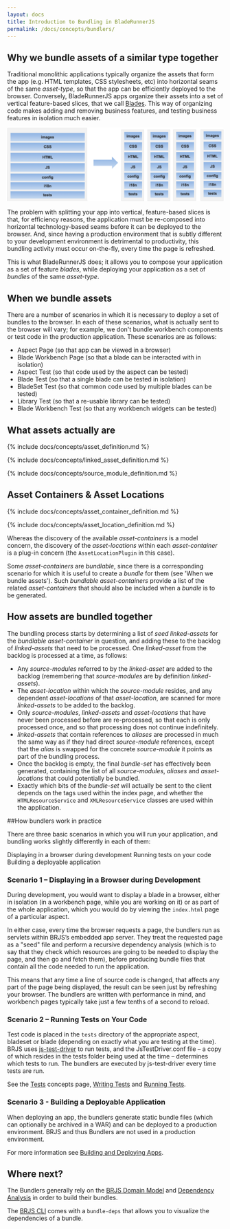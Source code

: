 ```yaml
---
layout: docs
title: Introduction to Bundling in BladeRunnerJS
permalink: /docs/concepts/bundlers/
---
```


## Why we bundle assets of a similar type together

Traditional monolithic applications typically organize the assets that form the app (e.g. HTML templates, CSS stylesheets, etc) into horizontal seams of the same _asset-type_, so that the app can be efficiently deployed to the browser. Conversely, BladeRunnerJS apps organize their assets into a set of vertical feature-based slices, that we call [Blades](/docs/concepts/blades). This way of organizing code makes adding and removing business features, and testing business features in isolation much easier.

![Organizing assets by business feature](/docs/concepts/img/asset-structure.png)

The problem with splitting your app into vertical, feature-based slices is that, for efficiency reasons, the application must be re-composed into horizontal technology-based seams before it can be deployed to the browser. And, since having a production environment that is subtly different to your development environment is detrimental to productivity, this bundling activity must occur on-the-fly, every time the page is refreshed.

This is what BladeRunnerJS does; it allows you to compose your application as a set of feature _blades_, while deploying your application as a set of _bundles_ of the same _asset-type_.


## When we bundle assets

There are a number of scenarios in which it is necessary to deploy a set of bundles to the browser. In each of these scenarios, what is actually sent to the browser will vary; for example, we don't bundle workbench components or test code in the production application. These scenarios are as follows:

* Aspect Page (so that app can be viewed in a browser)
* Blade Workbench Page (so that a blade can be interacted with in isolation)
* Aspect Test (so that code used by the aspect can be tested)
* Blade Test (so that a single blade can be tested in isolation)
* BladeSet Test (so that common code used by multiple blades can be tested)
* Library Test (so that a re-usable library can be tested)
* Blade Workbench Test (so that any workbench widgets can be tested)


## What assets actually are

{% include docs/concepts/asset_definition.md %}

{% include docs/concepts/linked_asset_definition.md %}

{% include docs/concepts/source_module_definition.md %}

## Asset Containers & Asset Locations

{% include docs/concepts/asset_container_definition.md %}

{% include docs/concepts/asset_location_definition.md %}

Whereas the discovery of the available _asset-containers_ is a model concern, the discovery of the _asset-locations_ within each _asset-container_ is a plug-in concern (the `AssetLocationPlugin` in this case).

Some _asset-containers_ are _bundlable_, since there is a corresponding scenario for which it is useful to create a _bundle_ for them (see 'When we bundle assets'). Such _bundlable_ _asset-containers_ provide a list of the related _asset-containers_ that should also be included when a _bundle_ is to be generated.


## How assets are bundled together

The bundling process starts by determining a list of _seed_ _linked-assets_ for the _bundlable_ _asset-container_ in question, and adding these to the backlog of _linked-assets_ that need to be processed. One _linked-asset_ from the backlog is processed at a time, as follows:

* Any _source-modules_ referred to by the _linked-asset_ are added to the backlog (remembering that _source-modules_ are by definition _linked-assets_).
* The _asset-location_ within which the _source-module_ resides, and any dependent _asset-locations_ of that _asset-location_, are scanned for more _linked-assets_ to be added to the backlog.
* Only _source-modules_, _linked-assets_ and _asset-locations_ that have never been processed before are re-processed, so that each is only processed once, and so that processing does not continue indefinitely.
* _linked-assets_ that contain references to _aliases_ are processed in much the same way as if they had direct _source-module_ references, except that the _alias_ is swapped for the concrete _source-module_ it points as part of the bundling process.
* Once the backlog is empty, the final _bundle-set_ has effectively been generated, containing the list of all _source-modules_, _aliases_ and _asset-locations_ that could potentially be bundled.
* Exactly which bits of the _bundle-set_ will actually be sent to the client depends on the tags used within the index page, and whether the `HTMLResourceService` and `XMLResourceService` classes are used within the application.

##How bundlers work in practice

There are three basic scenarios in which you will run your application, and bundling works slightly differently in each of them:

Displaying in a browser during development
Running tests on your code
Building a deployable application

### Scenario 1 – Displaying in a Browser during Development

During development, you would want to display a blade in a browser, either in isolation (in a workbench page, while you are working on it) or as part of the whole application, which you would do by viewing the `index.html` page of a particular aspect.

In either case, every time the browser requests a page, the bundlers run as servlets within BRJS’s embedded app server. They treat the requested page as a "seed" file and perform a recursive dependency analysis (which is to say that they check which resources are going to be needed to display the page, and then go and fetch them), before producing bundle files that contain all the code needed to run the application.

This means that any time a line of source code is changed, that affects any part of the page being displayed, the result can be seen just by refreshing your browser. The bundlers are written with performance in mind, and workbench pages typically take just a few tenths of a second to reload.

### Scenario 2 – Running Tests on Your Code

Test code is placed in the `tests` directory of the appropriate aspect, bladeset or blade (depending on exactly what you are testing at the time). BRJS uses [js-test-driver](https://code.google.com/p/js-test-driver/) to run tests, and the JsTestDriver.conf file – a copy of which resides in the tests folder being used at the time – determines which tests to run. The bundlers are executed by js-test-driver every time tests are run.

See the [Tests](/docs/concepts/testing) concepts page, [Writing Tests](/docs/use/writing_tests/) and [Running Tests](/docs/use/running_tests).

### Scenario 3 - Building a Deployable Application

When deploying an app, the bundlers generate static bundle files (which can optionally be archived in a WAR) and can be deployed to a production environment. BRJS and thus Bundlers are not used in a production environment.

For more information see [Building and Deploying Apps](/docs/use/build_deploy/).

## Where next?

The Bundlers generally rely on the [BRJS Domain Model](/docs/concepts/model/) and [Dependency Analysis](/docs/concepts/dependency_analysis/) in order to build their bundles.

The [BRJS CLI](/docs/use/commandline/) comes with a `bundle-deps` that allows you to visualize the dependencies of a bundle.
